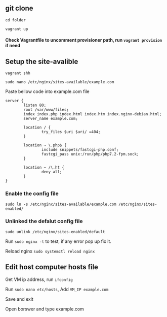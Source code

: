 ## git clone 
 `cd folder`

 `vagrant up`
 #### Check Vagrantfile to uncomment provisioner path, run `vagrant provision` if need

## Setup the site-avalible 

`vagrant shh `

`sudo nano /etc/nginx/sites-available/example.com`

Paste bellow code into example.com file

```
server {
        listen 80;
        root /var/www/files;
        index index.php index.html index.htm index.nginx-debian.html;
        server_name example.com;

        location / {
                try_files $uri $uri/ =404;
        }

        location ~ \.php$ {
                include snippets/fastcgi-php.conf;
                fastcgi_pass unix:/run/php/php7.2-fpm.sock;
        }

        location ~ /\.ht {
                deny all;
        }
}
```

### Enable the config file

`sudo ln -s /etc/nginx/sites-available/example.com /etc/nginx/sites-enabled/`

### Unlinked the defalut config file

`sudo unlink /etc/nginx/sites-enabled/default`

Run `sudo nginx -t` to test, if any error pop up fix it.

Reload nginx `sudo systemctl reload nginx`


## Edit host computer hosts file

Get VM ip address, run `ifconfig`

Run `sudo nano etc/hosts`, 
Add `VM_IP example.com`

Save and exit 

Open borswer and type example.com


